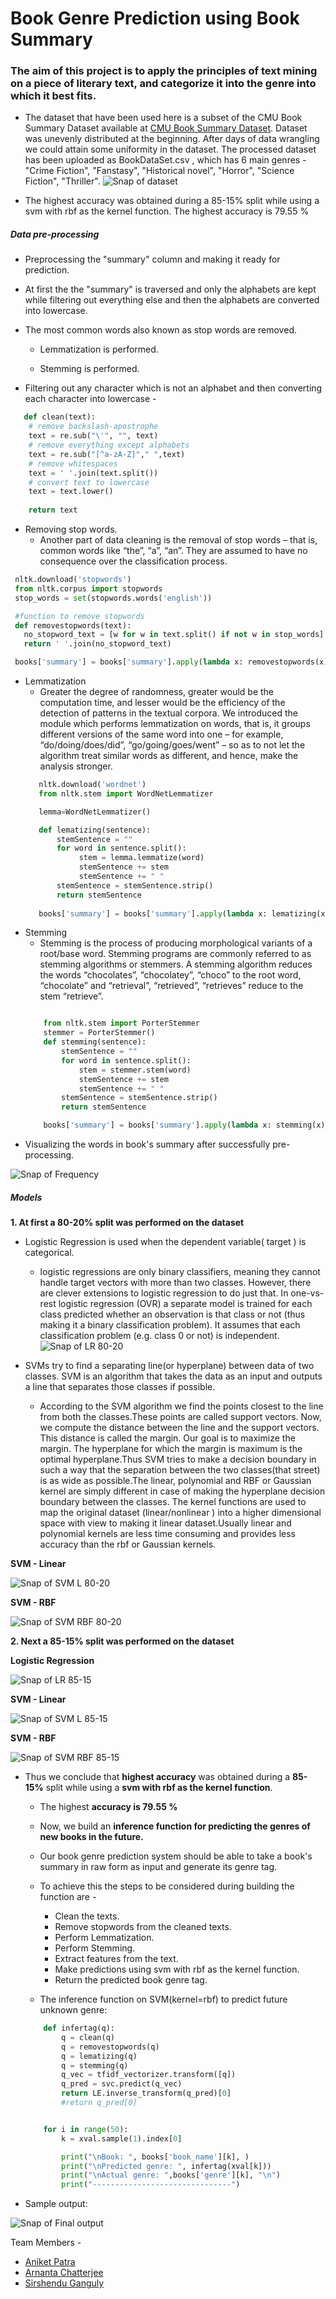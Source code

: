 # Book Genre Prediction using Book Summary
### The aim of this project is to apply the principles of text mining on a piece of literary text, and categorize it into the genre into which it best fits.





- The dataset that have been used here is a subset of the CMU Book Summary Dataset available at [CMU Book Summary Dataset](http://www.cs.cmu.edu/~dbamman/booksummaries.html "CMU Book Summary Dataset"). Dataset was unevenly distributed at the beginning. After days of data wrangling we could attain some uniformity in the dataset. The processed dataset has been uploaded as BookDataSet.csv , which has 6 main genres - "Crime Fiction", "Fanstasy", "Historical novel", "Horror", "Science Fiction", "Thriller". 
 ![Snap of dataset](https://github.com/Sirsho1997/Book-Genre-Prediction-using-Book-Summary/blob/master/data_readme/dataset_snap.png)
 
 - The highest accuracy was obtained during a 85-15% split while using a svm with rbf as the kernel function. The highest accuracy is 79.55 %
 
 ##### Data pre-processing

- Preprocessing the "summary" column and making it ready for prediction.

- At first the the "summary" is traversed and only the alphabets are kept while filtering out everything else and then the alphabets are converted into lowercase.

- The most common words also known as stop words are removed.

  - Lemmatization is performed.

  - Stemming is performed.

- Filtering out any character which is not an alphabet and then converting each character into lowercase - 
```python
   def clean(text):
    # remove backslash-apostrophe 
    text = re.sub("\'", "", text) 
    # remove everything except alphabets 
    text = re.sub("[^a-zA-Z]"," ",text) 
    # remove whitespaces 
    text = ' '.join(text.split()) 
    # convert text to lowercase 
    text = text.lower() 
    
    return text
```

- Removing stop words.
  - Another part of data cleaning is the removal of stop words – that is, common words like “the”, “a”, “an”. They are assumed to have no consequence over the classification process.
 ```python
  nltk.download('stopwords')
  from nltk.corpus import stopwords
  stop_words = set(stopwords.words('english'))

  #function to remove stopwords
  def removestopwords(text):
    no_stopword_text = [w for w in text.split() if not w in stop_words]
    return ' '.join(no_stopword_text)

  books['summary'] = books['summary'].apply(lambda x: removestopwords(x))
 ```
- Lemmatization
   - Greater the degree of randomness, greater would be the computation time, and lesser would be the        efficiency of the detection of patterns in the textual corpora. We introduced the module which          performs lemmatization on words, that is, it groups different versions of the same word into one –      for example, “do/doing/does/did”, “go/going/goes/went” – so as to not let the algorithm treat          similar words as different, and hence, make the analysis stronger.
   ```python
      nltk.download('wordnet')
      from nltk.stem import WordNetLemmatizer

      lemma=WordNetLemmatizer()

      def lematizing(sentence):
          stemSentence = ""
          for word in sentence.split():
               stem = lemma.lemmatize(word)
               stemSentence += stem
               stemSentence += " "
          stemSentence = stemSentence.strip()
          return stemSentence
          
      books['summary'] = books['summary'].apply(lambda x: lematizing(x))
   ```
 -  Stemming
    - Stemming is the process of producing morphological variants of a root/base word. Stemming programs are commonly referred to as stemming algorithms or stemmers. A stemming algorithm reduces the words “chocolates”, “chocolatey”, “choco” to the root word, “chocolate” and “retrieval”, “retrieved”, “retrieves” reduce to the stem “retrieve”. 
    ```python
    
		from nltk.stem import PorterStemmer
		stemmer = PorterStemmer()
		def stemming(sentence):
    		stemSentence = ""
    		for word in sentence.split():
        		stem = stemmer.stem(word)
        		stemSentence += stem
        		stemSentence += " "
    		stemSentence = stemSentence.strip()
    		return stemSentence

		books['summary'] = books['summary'].apply(lambda x: stemming(x))
    ```
 - Visualizing the words in book's summary after successfully pre-processing.

![Snap of Frequency](https://github.com/Sirsho1997/Book-Genre-Prediction-using-Book-Summary/blob/master/data_readme/word_freq.png)

##### Models
**1. At first a 80-20% split was performed on the dataset**
  - Logistic Regression is used when the dependent variable( target ) is categorical.

    - logistic regressions are only binary classifiers, meaning they cannot handle target vectors with more than two classes. However, there are clever extensions to logistic regression to do just that. In one-vs-rest logistic regression (OVR) a separate model is trained for each class predicted whether an observation is that class or not (thus making it a binary classification problem). It assumes that each classification problem (e.g. class 0 or not) is independent.
    ![Snap of LR 80-20](https://github.com/Sirsho1997/Book-Genre-Prediction-using-Book-Summary/blob/master/data_readme/LR80_20.png)
   - SVMs try to find a separating line(or hyperplane) between data of two classes. SVM is an algorithm that takes the data as an input and outputs a line that separates those classes if possible.

     - According to the SVM algorithm we find the points closest to the line from both the classes.These points are called support vectors. Now, we compute the distance between the line and the support vectors. This distance is called the margin. Our goal is to maximize the margin. The hyperplane for which the margin is maximum is the optimal hyperplane.Thus SVM tries to make a decision boundary in such a way that the separation between the two classes(that street) is as wide as possible.The linear, polynomial and RBF or Gaussian kernel are simply different in case of making the hyperplane decision boundary between the classes. The kernel functions are used to map the original dataset (linear/nonlinear ) into a higher dimensional space with view to making it linear dataset.Usually linear and polynomial kernels are less time consuming and provides less accuracy than the rbf or Gaussian kernels.

**SVM - Linear**

![Snap of SVM L 80-20](https://github.com/Sirsho1997/Book-Genre-Prediction-using-Book-Summary/blob/master/data_readme/svm80_20.png)

**SVM - RBF**

![Snap of SVM RBF 80-20](https://github.com/Sirsho1997/Book-Genre-Prediction-using-Book-Summary/blob/master/data_readme/svm80_20.png)

**2. Next a 85-15% split was performed on the dataset**

**Logistic Regression**

![Snap of LR 85-15](https://github.com/Sirsho1997/Book-Genre-Prediction-using-Book-Summary/blob/master/data_readme/LR85_15.png)

**SVM - Linear**

![Snap of SVM L 85-15](https://github.com/Sirsho1997/Book-Genre-Prediction-using-Book-Summary/blob/master/data_readme/svm85_15.png)

**SVM - RBF**

![Snap of SVM RBF 85-15](https://github.com/Sirsho1997/Book-Genre-Prediction-using-Book-Summary/blob/master/data_readme/svm85_15.png)

- Thus we conclude that **highest accuracy** was obtained during a **85-15%** split while using a **svm with rbf as the kernel function**.

	- The highest **accuracy is 79.55 %**

	- Now, we build an **inference function for predicting the genres of new books in the future.**

	- Our book genre prediction system should be able to take a book's summary in raw form as input and generate its genre tag.

	- To achieve this the steps to be considered during building the function are -

		- Clean the texts.
		- Remove stopwords from the cleaned texts.
		- Perform Lemmatization.
		- Perform Stemming.
		- Extract features from the text.
		- Make predictions using svm with rbf as the kernel function.
		- Return the predicted book genre tag.
    - The inference function on SVM(kernel=rbf) to predict future unknown genre: 
    ```python
    	def infertag(q):
    		q = clean(q)
    		q = removestopwords(q)
    		q = lematizing(q)
    		q = stemming(q)
    		q_vec = tfidf_vectorizer.transform([q])
    		q_pred = svc.predict(q_vec)
    		return LE.inverse_transform(q_pred)[0]
    		#return q_pred[0]


		for i in range(50): 
  			k = xval.sample(1).index[0] 
  
  			print("\nBook: ", books['book_name'][k], )
  			print("\nPredicted genre: ", infertag(xval[k]))
  			print("\nActual genre: ",books['genre'][k], "\n")
 			print("-------------------------------")
    ```
    
 - Sample output:
 
 ![Snap of Final output](https://github.com/Sirsho1997/Book-Genre-Prediction-using-Book-Summary/blob/master/data_readme/sample_op.png)
   
Team Members - 
- [Aniket Patra](https://www.linkedin.com/in/aniket-patra/)
- [Arnanta Chatterjee](https://www.linkedin.com/in/arnanta-chatterjee-a60684179/)
- [Sirshendu Ganguly](https://www.linkedin.com/in/sirshendu-ganguly/)


